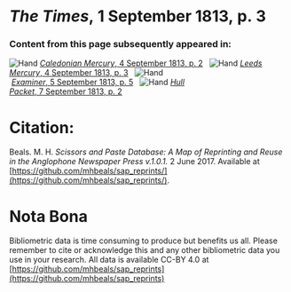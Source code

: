 # *The Times*, 1 September 1813, p. 3  
  
### Content from this page subsequently appeared in:  
![Hand](http://scissorsandpaste.net/wp-content/uploads/2017/06/smallhandpointer.png) [*Caledonian Mercury*, 4 September 1813, p. 2](https://mhbeals.github.io/sap_html/Caledonian-Mercury/Caledonian-Mercury-4-September-1813-p-2)  
![Hand](http://scissorsandpaste.net/wp-content/uploads/2017/06/smallhandpointer.png) [*Leeds Mercury*, 4 September 1813, p. 3](https://mhbeals.github.io/sap_html/Leeds-Mercury/Leeds-Mercury-4-September-1813-p-3)  
![Hand](http://scissorsandpaste.net/wp-content/uploads/2017/06/smallhandpointer.png) [*Examiner*, 5 September 1813, p. 5](https://mhbeals.github.io/sap_html/Examiner/Examiner-5-September-1813-p-5)  
![Hand](http://scissorsandpaste.net/wp-content/uploads/2017/06/smallhandpointer.png) [*Hull Packet*, 7 September 1813, p. 2](https://mhbeals.github.io/sap_html/Hull-Packet/Hull-Packet-7-September-1813-p-2)  


# Citation: 

Beals. M. H. *Scissors and Paste Database: A Map of Reprinting and Reuse in the Anglophone Newspaper Press v.1.0.1.* 2 June 2017. Available at [https://github.com/mhbeals/sap_reprints/](https://github.com/mhbeals/sap_reprints/). 

# Nota Bona

Bibliometric data is time consuming to produce but benefits us all. Please remember to cite or acknowledge this and any other bibliometric data you use in your research. All data is available CC-BY 4.0 at [https://github.com/mhbeals/sap_reprints](https://github.com/mhbeals/sap_reprints)